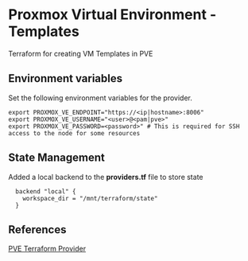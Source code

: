 # Proxmox Virtual Environment - Templates

Terraform for creating VM Templates in PVE

## Environment variables

Set the following environment variables for the provider.

```
export PROXMOX_VE_ENDPOINT="https://<ip|hostname>:8006"
export PROXMOX_VE_USERNAME="<user>@<pam|pve>"
export PROXMOX_VE_PASSWORD=<password>" # This is required for SSH access to the node for some resources
```

## State Management

Added a local backend to the **providers.tf** file to store state

```
  backend "local" {
    workspace_dir = "/mnt/terraform/state"
  }
```

## References

[PVE Terraform Provider](https://registry.terraform.io/providers/bpg/proxmox/latest)
